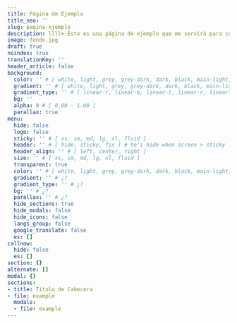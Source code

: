 ```yaml
---
title: Página de Ejemplo
title_seo: ''
slug: pagina-ejemplo
description: llll➤ Ésto es una página de ejemplo que me servirá para copiar y pegar valores ✅ by lorensansol.
image: fondo.jpg
draft: true
noindex: true
translationKey: ''
header_article: false
background:
  color: '' # [ white, light, grey, grey-dark, dark, black, main-light, main-dark, alt-light, alt-dark ]
  gradient: '' # [ white, light, grey, grey-dark, dark, black, main-light, main-dark, alt-light, alt-dark ]
  gradient_type: '' # [ linear-r, linear-b, linear-t, linear-r, linear-l, linear-tr, linear-br, linear-tl, linear-bl, circle, circle-alt, radial, radial-alt ]
  bg: ''
  alpha: 0 # [ 0.00 - 1.00 ]
  parallax: true
menu:
  hide: false
  logo: false
  sticky: '' # [ xs, sm, md, lg, xl, fluid ]
  header: '' # [ hide, sticky, fix ] # he's hide when screen > sticky
  header_align: '' # [ left, center, right ]
  size: '' # [ xs, sm, md, lg, xl, fluid ]
  transparent: true
  color: '' # [ white, light, grey, grey-dark, dark, black, main-light, main-dark, alt-light, alt-dark ]
  gradient: '' # ¿?
  gradient_type: '' # ¿?
  bg: '' # ¿?
  parallax: '' # ¿?
  hide_sections: true
  hide_modals: false
  hide_icons: false
  langs_group: false
  google_translate: false
  es: []
callnow:
  hide: false
  es: []
section: {}
alternate: []
modal: {}
sections:
- title: Título de Cabecera
- file: example
  modals:
  - file: example
---
```

